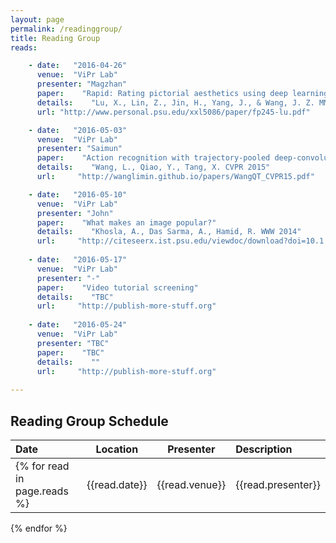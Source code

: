 ```yaml
---
layout: page
permalink: /readinggroup/
title: Reading Group
reads:

    - date:   "2016-04-26"
      venue:  "ViPr Lab"
      presenter: "Magzhan"
      paper:    "Rapid: Rating pictorial aesthetics using deep learning"
      details:    "Lu, X., Lin, Z., Jin, H., Yang, J., & Wang, J. Z. MM 2014"  
	  url: "http://www.personal.psu.edu/xxl5086/paper/fp245-lu.pdf"

    - date:   "2016-05-03"
      venue:  "ViPr Lab"
      presenter: "Saimun"
      paper:    "Action recognition with trajectory-pooled deep-convolutional descriptors"
      details:    "Wang, L., Qiao, Y., Tang, X. CVPR 2015"
      url:     "http://wanglimin.github.io/papers/WangQT_CVPR15.pdf"

    - date:   "2016-05-10"
      venue:  "ViPr Lab"
      presenter: "John"
      paper:    "What makes an image popular?"
      details:    "Khosla, A., Das Sarma, A., Hamid, R. WWW 2014"
      url:     "http://citeseerx.ist.psu.edu/viewdoc/download?doi=10.1.1.464.6890&rep=rep1&type=pdf"
        
    - date:   "2016-05-17"
      venue:  "ViPr Lab"
      presenter: "-"
      paper:    "Video tutorial screening"
      details:    "TBC"
      url:     "http://publish-more-stuff.org"
	  
    - date:   "2016-05-24"
      venue:  "ViPr Lab"
      presenter: "TBC"
      paper:    "TBC"
      details:    ""
      url:     "http://publish-more-stuff.org"   
	  
---
```


## Reading Group Schedule

| Date | Location | Presenter | Description |
|:-|:-:|:-:|:- 
{% for read in page.reads %}| {{read.date}} | {{read.venue}} | {{read.presenter}} | [{{read.paper}}]({{read.url}}){:target="_blank"}<br>{{read.details}} {% if read.proj %} <br>[Project page]({{read.proj}}) {% endif %} | 
{% endfor %}


